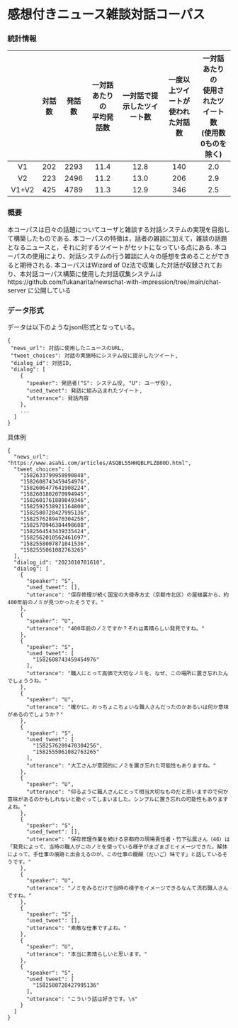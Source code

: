 # 感想付きニュース雑談対話コーパス

### 統計情報
| |対話数|発話数|一対話あたりの<br>平均発話数| 一対話で提示したツイート数|一度以上ツイートが<br>使われた対話数|一対話あたりの<br>使用されたツイート数<br>(使用数0ものを除く)|
| :----: | :----: | :----: | :----: | :----: | :-----: | :----:|
|V1|202|2293|11.4|12.8|140|2.0|
|V2|223|2496|11.2|13.0|206|2.9|
|V1+V2|425|4789|11.3|12.9|346|2.5|


### 概要
本コーパスは日々の話題についてユーザと雑談する対話システムの実現を目指して構築したものである.
本コーパスの特徴は，話者の雑談に加えて，雑談の話題となるニュースと，それに対するツイートがセットになっている点にある.
本コーパスの使用により、対話システムの行う雑談に人々の感想を含めることができると期待される.
本コーパスはWizard of Oz法で収集した対話が収録されており、本対話コーパス構築に使用した対話収集システムはhttps://github.com/fukanarita/newschat-with-impression/tree/main/chat-server に公開している

### データ形式
データは以下のようなjsonl形式となっている。<br>
```
{
 "news_url": 対話に使用したニュースのURL,
 "tweet_choices": 対話の実施時にシステム役に提示したツイート,
 "dialog_id": 対話ID, 
 "dialog": [
    {
      "speaker": 発話者("S": システム役, "U": ユーザ役),
      "used_tweet": 発話に組み込まれたツイート,
      "utterance": 発話内容
    },
    ...
  ]
}
```

具体例
```
{
  "news_url": "https://www.asahi.com/articles/ASQBL55HHQBLPLZB00D.html",
  "tweet_choices": [
    "1582633799958990848",
    "1582608743459454976",
    "1582606477641908224",
    "1582601802070994945",
    "1582601761889849346",
    "1582592538921164800",
    "1582580728427995136",
    "1582576289470304256",
    "1582570946384498688",
    "1582564543439335424",
    "1582562010562461697",
    "1582558007871041536",
    "1582555061082763265"
  ],
  "dialog_id": "2023010701610",
  "dialog": [
    {
      "speaker": "S",
      "used_tweet": [],
      "utterance": "保存修理が続く国宝の大徳寺方丈（京都市北区）の屋根裏から、約400年前のノミが見つかったそうです。"
    },
    {
      "speaker": "U",
      "utterance": "400年前のノミですか？それは素晴らしい発見ですね。"
    },
    {
      "speaker": "S",
      "used_tweet": [
        "1582608743459454976"
      ],
      "utterance": "職人にとって高価で大切なノミを、なぜ、この場所に置き忘れたんでしょううね。"
    },
    {
      "speaker": "U",
      "utterance": "確かに。おっちょこちょいな職人さんだったのかあるいは何か意味があるのでしょうか？"
    },
    {
      "speaker": "S",
      "used_tweet": [
        "1582576289470304256",
        "1582555061082763265"
      ],
      "utterance": "大工さんが意図的にノミを置き忘れた可能性もありますね。"
    },
    {
      "speaker": "U",
      "utterance": "仰るように職人さんにとって相当大切なものだと思いますので何か意味があるのかもしれないと勘ぐってしまいました。シンプルに置き忘れの可能性もありますよね。"
    },
    {
      "speaker": "S",
      "used_tweet": [],
      "utterance": "保存修理作業を続ける京都府の現場責任者・竹下弘展さん（46）は「発見によって、当時の職人がこのノミを使っている様子がまざまざとイメージできた。解体によって、手仕事の痕跡と出会えるのが、この仕事の醍醐（だいご）味です」と話しているそうです。"
    },
    {
      "speaker": "U",
      "utterance": "ノミをみるだけで当時の様子をイメージできるなんて流石職人さんですね。"
    },
    {
      "speaker": "S",
      "used_tweet": [],
      "utterance": "素敵な仕事ですよね。"
    },
    {
      "speaker": "U",
      "utterance": "本当に素晴らしいと思います。"
    },
    {
      "speaker": "S",
      "used_tweet": [
        "1582580728427995136"
      ],
      "utterance": "こういう話は好きです。\n"
    }
  ]
}

